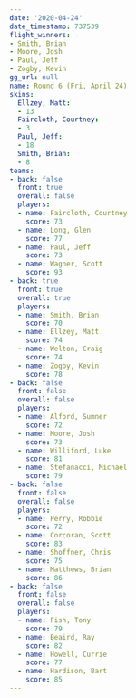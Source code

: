 ```yaml
---
date: '2020-04-24'
date_timestamp: 737539
flight_winners:
- Smith, Brian
- Moore, Josh
- Paul, Jeff
- Zogby, Kevin
gg_url: null
name: Round 6 (Fri, April 24)
skins:
  Ellzey, Matt:
  - 13
  Faircloth, Courtney:
  - 3
  Paul, Jeff:
  - 18
  Smith, Brian:
  - 8
teams:
- back: false
  front: true
  overall: false
  players:
  - name: Faircloth, Courtney
    score: 73
  - name: Long, Glen
    score: 77
  - name: Paul, Jeff
    score: 73
  - name: Wagner, Scott
    score: 93
- back: true
  front: true
  overall: true
  players:
  - name: Smith, Brian
    score: 70
  - name: Ellzey, Matt
    score: 74
  - name: Welton, Craig
    score: 74
  - name: Zogby, Kevin
    score: 78
- back: false
  front: false
  overall: false
  players:
  - name: Alford, Sumner
    score: 72
  - name: Moore, Josh
    score: 73
  - name: Williford, Luke
    score: 81
  - name: Stefanacci, Michael
    score: 79
- back: false
  front: false
  overall: false
  players:
  - name: Perry, Robbie
    score: 72
  - name: Corcoran, Scott
    score: 83
  - name: Shoffner, Chris
    score: 75
  - name: Matthews, Brian
    score: 86
- back: false
  front: false
  overall: false
  players:
  - name: Fish, Tony
    score: 79
  - name: Beaird, Ray
    score: 82
  - name: Howell, Currie
    score: 77
  - name: Hardison, Bart
    score: 85
---
```

